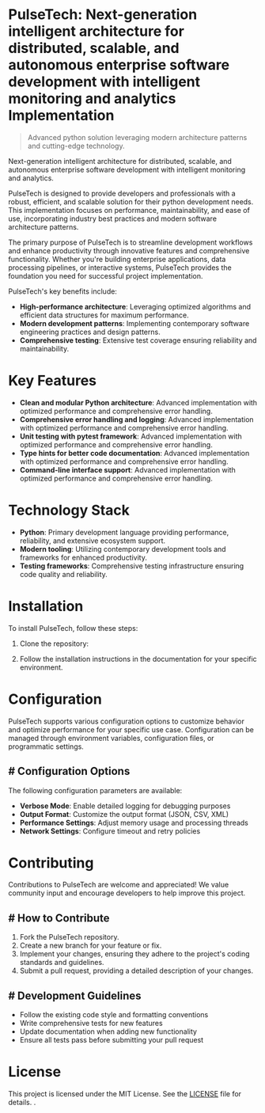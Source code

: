 <!-- fallback_PulseTech_20250802212342_52006 -->

# PulseTech: Next-generation intelligent architecture for distributed, scalable, and autonomous enterprise software development with intelligent monitoring and analytics Implementation
> Advanced python solution leveraging modern architecture patterns and cutting-edge technology.

Next-generation intelligent architecture for distributed, scalable, and autonomous enterprise software development with intelligent monitoring and analytics.

PulseTech is designed to provide developers and professionals with a robust, efficient, and scalable solution for their python development needs. This implementation focuses on performance, maintainability, and ease of use, incorporating industry best practices and modern software architecture patterns.

The primary purpose of PulseTech is to streamline development workflows and enhance productivity through innovative features and comprehensive functionality. Whether you're building enterprise applications, data processing pipelines, or interactive systems, PulseTech provides the foundation you need for successful project implementation.

PulseTech's key benefits include:

* **High-performance architecture**: Leveraging optimized algorithms and efficient data structures for maximum performance.
* **Modern development patterns**: Implementing contemporary software engineering practices and design patterns.
* **Comprehensive testing**: Extensive test coverage ensuring reliability and maintainability.

# Key Features

* **Clean and modular Python architecture**: Advanced implementation with optimized performance and comprehensive error handling.
* **Comprehensive error handling and logging**: Advanced implementation with optimized performance and comprehensive error handling.
* **Unit testing with pytest framework**: Advanced implementation with optimized performance and comprehensive error handling.
* **Type hints for better code documentation**: Advanced implementation with optimized performance and comprehensive error handling.
* **Command-line interface support**: Advanced implementation with optimized performance and comprehensive error handling.

# Technology Stack

* **Python**: Primary development language providing performance, reliability, and extensive ecosystem support.
* **Modern tooling**: Utilizing contemporary development tools and frameworks for enhanced productivity.
* **Testing frameworks**: Comprehensive testing infrastructure ensuring code quality and reliability.

# Installation

To install PulseTech, follow these steps:

1. Clone the repository:


2. Follow the installation instructions in the documentation for your specific environment.

# Configuration

PulseTech supports various configuration options to customize behavior and optimize performance for your specific use case. Configuration can be managed through environment variables, configuration files, or programmatic settings.

## # Configuration Options

The following configuration parameters are available:

* **Verbose Mode**: Enable detailed logging for debugging purposes
* **Output Format**: Customize the output format (JSON, CSV, XML)
* **Performance Settings**: Adjust memory usage and processing threads
* **Network Settings**: Configure timeout and retry policies

# Contributing

Contributions to PulseTech are welcome and appreciated! We value community input and encourage developers to help improve this project.

## # How to Contribute

1. Fork the PulseTech repository.
2. Create a new branch for your feature or fix.
3. Implement your changes, ensuring they adhere to the project's coding standards and guidelines.
4. Submit a pull request, providing a detailed description of your changes.

## # Development Guidelines

* Follow the existing code style and formatting conventions
* Write comprehensive tests for new features
* Update documentation when adding new functionality
* Ensure all tests pass before submitting your pull request

# License

This project is licensed under the MIT License. See the [LICENSE](https://github.com/ludo53/PulseTech/blob/main/LICENSE) file for details.
.